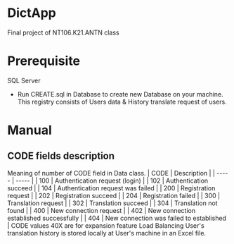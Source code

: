 # DictApp
Final project of NT106.K21.ANTN class

# Prerequisite
SQL Server
- Run CREATE.sql in Database to create new Database on your machine. This registry consists of Users data & History translate request of users.

# Manual
## CODE fields description
Meaning of number of CODE field in Data class.
| CODE  | Description |
| ----- | -----       |
| 100   | Authentication request (login) |
| 102   | Authentication succeed |
| 104   | Authentication request was failed  |
| 200 | Registration request |
| 202 | Registration succeed |
| 204 | Registration failed |
| 300 | Translation request |
| 302 | Translation succeed |
| 304 | Translation not found |
| 400 | New connection request |
| 402 | New connection established successfully |
| 404 | New connection was failed to established |
CODE values 40X are for expansion feature Load Balancing
User's translation history is stored locally at User's machine in an Excel file.
